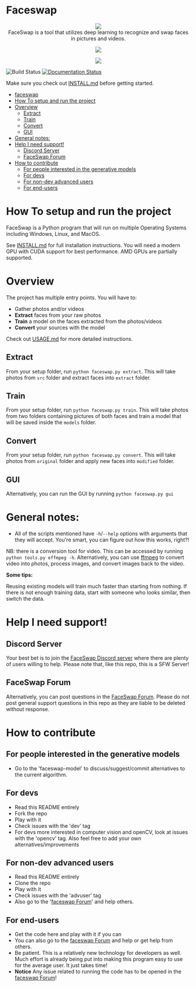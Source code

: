 # Faceswap
<p align="center">
  <a href="https://faceswap.dev"><img src="https://i.imgur.com/zHvjHnb.png"></img></a>
<br />FaceSwap is a tool that utilizes deep learning to recognize and swap faces in pictures and videos.
</p>
<p align="center">
<img src = "https://i.imgur.com/nWHFLDf.jpg"></img>
</p>

<p align="center">
<a href="https://discord.gg/FC54sYg"><img src="https://i.imgur.com/gIpztkv.png"></img></a>
</p>

![Build Status](https://github.com/deepfakes/faceswap/actions/workflows/pytest.yml/badge.svg) [![Documentation Status](https://readthedocs.org/projects/faceswap/badge/?version=latest)](https://faceswap.readthedocs.io/en/latest/?badge=latest)

Make sure you check out [INSTALL.md](INSTALL.md) before getting started.

- [faceswap](#faceswap)
- [How To setup and run the project](#how-to-setup-and-run-the-project)
- [Overview](#overview)
  - [Extract](#extract)
  - [Train](#train)
  - [Convert](#convert)
  - [GUI](#gui)
- [General notes:](#general-notes)
- [Help I need support!](#help-i-need-support)
  - [Discord Server](#discord-server)
  - [FaceSwap Forum](#faceswap-forum)
- [How to contribute](#how-to-contribute)
  - [For people interested in the generative models](#for-people-interested-in-the-generative-models)
  - [For devs](#for-devs)
  - [For non-dev advanced users](#for-non-dev-advanced-users)
  - [For end-users](#for-end-users)

# How To setup and run the project
FaceSwap is a Python program that will run on multiple Operating Systems including Windows, Linux, and MacOS.

See [INSTALL.md](INSTALL.md) for full installation instructions. You will need a modern GPU with CUDA support for best performance. AMD GPUs are partially supported.

# Overview
The project has multiple entry points. You will have to:
 - Gather photos and/or videos
 - **Extract** faces from your raw photos
 - **Train** a model on the faces extracted from the photos/videos
 - **Convert** your sources with the model

Check out [USAGE.md](USAGE.md) for more detailed instructions.

## Extract
From your setup folder, run `python faceswap.py extract`. This will take photos from `src` folder and extract faces into `extract` folder.

## Train
From your setup folder, run `python faceswap.py train`. This will take photos from two folders containing pictures of both faces and train a model that will be saved inside the `models` folder.

## Convert
From your setup folder, run `python faceswap.py convert`. This will take photos from `original` folder and apply new faces into `modified` folder.

## GUI
Alternatively, you can run the GUI by running `python faceswap.py gui`

# General notes:
- All of the scripts mentioned have `-h`/`--help` options with arguments that they will accept. You're smart, you can figure out how this works, right?!

NB: there is a conversion tool for video. This can be accessed by running `python tools.py effmpeg -h`. Alternatively, you can use [ffmpeg](https://www.ffmpeg.org) to convert video into photos, process images, and convert images back to the video.


**Some tips:**

Reusing existing models will train much faster than starting from nothing.
If there is not enough training data, start with someone who looks similar, then switch the data.

# Help I need support!
## Discord Server
Your best bet is to join the [FaceSwap Discord server](https://discord.gg/FC54sYg) where there are plenty of users willing to help. Please note that, like this repo, this is a SFW Server!

## FaceSwap Forum
Alternatively, you can post questions in the [FaceSwap Forum](https://faceswap.dev/forum). Please do not post general support questions in this repo as they are liable to be deleted without response.

# How to contribute

## For people interested in the generative models
 - Go to the 'faceswap-model' to discuss/suggest/commit alternatives to the current algorithm.

## For devs
 - Read this README entirely
 - Fork the repo
 - Play with it
 - Check issues with the 'dev' tag
 - For devs more interested in computer vision and openCV, look at issues with the 'opencv' tag. Also feel free to add your own alternatives/improvements

## For non-dev advanced users
 - Read this README entirely
 - Clone the repo
 - Play with it
 - Check issues with the 'advuser' tag
 - Also go to the '[faceswap Forum](https://faceswap.dev/forum)' and help others.

## For end-users
 - Get the code here and play with it if you can
 - You can also go to the [faceswap Forum](https://faceswap.dev/forum) and help or get help from others.
 - Be patient. This is a relatively new technology for developers as well. Much effort is already being put into making this program easy to use for the average user. It just takes time!
 - **Notice** Any issue related to running the code has to be opened in the [faceswap Forum](https://faceswap.dev/forum)!
